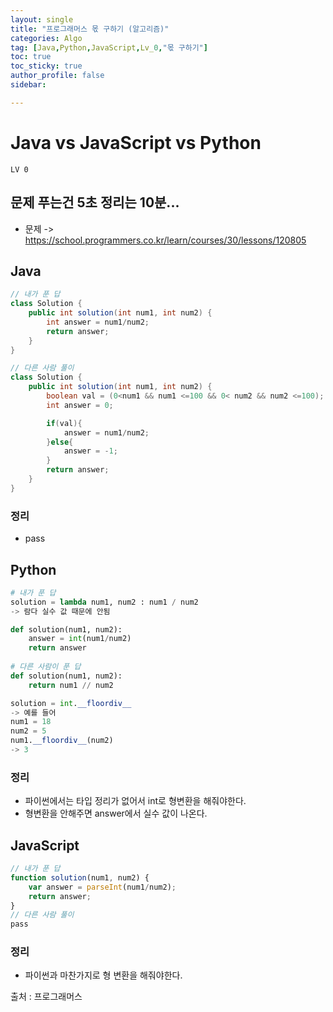 ```yaml
---
layout: single
title: "프로그래머스 몫 구하기 (알고리즘)"
categories: Algo
tag: [Java,Python,JavaScript,Lv_0,"몫 구하기"]
toc: true
toc_sticky: true
author_profile: false
sidebar:

---
```

# Java vs JavaScript vs Python

`LV 0`
## 문제 푸는건 5초 정리는 10분...

- 문제 -> https://school.programmers.co.kr/learn/courses/30/lessons/120805

## Java

```java
// 내가 푼 답
class Solution {
    public int solution(int num1, int num2) {
        int answer = num1/num2;
        return answer;
    }
}

// 다른 사람 풀이 
class Solution {
    public int solution(int num1, int num2) {
        boolean val = (0<num1 && num1 <=100 && 0< num2 && num2 <=100);
        int answer = 0;

        if(val){
            answer = num1/num2;
        }else{
            answer = -1;
        }
        return answer;
    }
}

```
### 정리
- pass


## Python
```python
# 내가 푼 답
solution = lambda num1, num2 : num1 / num2
-> 람다 실수 값 때문에 안됨

def solution(num1, num2):
    answer = int(num1/num2)
    return answer
    
# 다른 사람이 푼 답
def solution(num1, num2):
    return num1 // num2

solution = int.__floordiv__
-> 예를 들어 
num1 = 18
num2 = 5
num1.__floordiv__(num2)
-> 3

```
### 정리
- 파이썬에서는 타입 정리가 없어서 int로 형변환을 해줘야한다.
- 형변환을 안해주면 answer에서 실수 값이 나온다.

## JavaScript

```javascript
// 내가 푼 답
function solution(num1, num2) {
    var answer = parseInt(num1/num2);
    return answer;
}
// 다른 사람 풀이
pass
```
### 정리
-  파이썬과 마찬가지로 형 변환을 해줘야한다.


출처 : 프로그래머스
